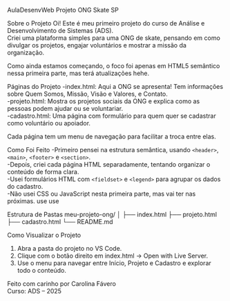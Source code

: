 AulaDesenvWeb
Projeto ONG Skate SP

Sobre o Projeto
Oi! Este é meu primeiro projeto do curso de Análise e Desenvolvimento de Sistemas (ADS).  
Criei uma plataforma simples para uma ONG de skate, pensando em como divulgar os projetos, engajar voluntários e mostrar a missão da organização.  

Como ainda estamos começando, o foco foi apenas em HTML5 semântico nessa primeira parte, mas terá atualizações hehe.



Páginas do Projeto
-index.html: Aqui a ONG se apresenta! Tem informações sobre Quem Somos, Missão, Visão e Valores, e Contato.  
-projeto.html: Mostra os projetos sociais da ONG e explica como as pessoas podem ajudar ou se voluntariar.  
-cadastro.html: Uma página com formulário para quem quer se cadastrar como voluntário ou apoiador.  

Cada página tem um menu de navegação para facilitar a troca entre elas.



Como Foi Feito 
-Primeiro pensei na estrutura semântica, usando `<header>`, `<main>`, `<footer>` e `<section>`.  
-Depois, criei cada página HTML separadamente, tentando organizar o conteúdo de forma clara.  
-Usei formulários HTML com `<fieldset>` e `<legend>` para agrupar os dados do cadastro.   
-Não usei CSS ou JavaScript nesta primeira parte, mas vai ter nas próximas. use use



Estrutura de Pastas 
meu-projeto-ong/
│
├── index.html
├── projeto.html
├── cadastro.html
└── README.md


Como Visualizar o Projeto 
1. Abra a pasta do projeto no VS Code.  
2. Clique com o botão direito em index.html → Open with Live Server.  
3. Use o menu para navegar entre Início, Projeto e Cadastro e explorar todo o conteúdo.  



Feito com carinho por Carolina Fávero  
Curso: ADS – 2025
   

